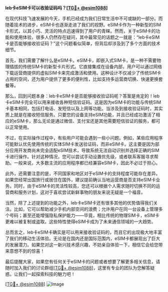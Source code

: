 **leb卡eSIM卡可以收验证码吗？[[TG💪+ @esim1088](https://t.me/s/esim1088)]**

在现代科技飞速发展的今天，手机已经成为我们日常生活中不可或缺的一部分。而随着技术的进步，eSIM卡也逐渐走进了我们的视野。eSIM卡作为一种新型的SIM卡形式，以其小巧、灵活的特点迅速得到了用户的青睐。然而，关于eSIM卡的功能和使用体验，很多人仍然存在疑问，其中最常见的话题之一就是：“leb卡eSIM卡是否能够接收验证码？”这个问题看似简单，但背后却涉及到了多个方面的技术细节。

首先，我们需要了解什么是eSIM卡。eSIM卡，即嵌入式SIM卡，是一种不需要物理插拔的传统SIM卡的新型卡片形式。它直接集成在设备内部，用户可以通过网络下载运营商提供的虚拟SIM卡来完成激活和使用。这种设计不仅减少了传统SIM卡占用的空间，还为用户提供了更多的便利性，比如支持多运营商切换、快速更换套餐等。

那么，回到问题本身：leb卡eSIM卡是否能够接收验证码呢？答案是肯定的！leb卡eSIM卡完全可以用来接收各种短信验证码。这是因为eSIM卡的功能与传统SIM卡基本相同，包括打电话、发短信以及上网等功能。当涉及到接收验证码时，其实质上就是在接收短信服务。只要您的设备支持eSIM功能，并且已经成功激活了相应的eSIM卡，那么无论是通过微信、支付宝还是其他需要短信验证的服务，都可以正常使用。

不过，在实际操作过程中，有些用户可能会遇到一些小问题。例如，某些应用程序可能默认优先使用传统的实体SIM卡发送验证码，而非eSIM卡。这主要是因为部分应用开发商尚未完全适配eSIM技术，导致系统无法自动识别并选择正确的SIM卡进行操作。针对这种情况，您可以尝试手动设置优先级，或者联系客服寻求帮助。一般来说，大多数主流的应用程序都已经兼容eSIM卡，因此不必过于担心。

此外，还需要注意的是，不同国家和地区对于eSIM卡的支持程度可能存在差异。如果您经常出国旅行或居住在国外，建议提前确认当地运营商是否支持eSIM卡业务。同时，由于eSIM卡的灵活性较高，您还可以根据个人需求随时切换不同的运营商和服务计划，这对于喜欢尝试新鲜事物的朋友来说无疑是一个福音。

当然，除了上述提到的功能之外，leb卡eSIM卡还有很多其他的优势值得我们关注。比如，它可以帮助减少手机内部空间的浪费；允许用户在同一台设备上管理多个号码；甚至还能增强隐私保护能力——毕竟，相比传统的物理SIM卡，eSIM卡更难以被复制或盗取。这些特性使得eSIM卡成为了未来通信领域的一大趋势。

总而言之，leb卡eSIM卡确实是可以用来接收验证码的，而且它的出现极大地丰富了我们的移动生活体验。无论是在国内还是国际范围内，eSIM卡都展现出了巨大的发展潜力。如果您对这一新兴技术感兴趣，不妨亲自体验一下，相信它会给您带来意想不到的惊喜！

最后提醒大家，如果您有任何关于eSIM卡的问题或者想要了解更多相关信息，请随时加入我们的讨论群组[[TG💪+ @esim1088](https://t.me/s/esim1088)]，这里有专业的团队为您解答疑惑。让我们一起探索科技的魅力吧！

[[TG💪+ @esim1088](https://t.me/s/esim1088)] ![Image](https://i.postimg.cc/4NQfJmqS/Snipaste-2025-05-13-00-14-12.png)